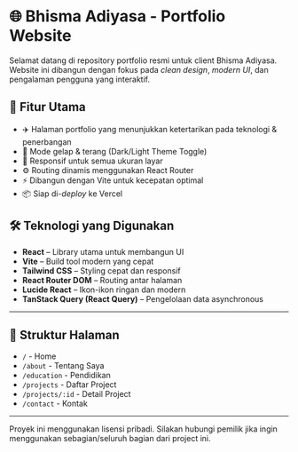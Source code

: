 # 🌐 Bhisma Adiyasa - Portfolio Website

Selamat datang di repository portfolio resmi untuk client Bhisma Adiyasa.  
Website ini dibangun dengan fokus pada _clean design_, _modern UI_, dan pengalaman pengguna yang interaktif.

## 🚀 Fitur Utama

- ✈️ Halaman portfolio yang menunjukkan ketertarikan pada teknologi & penerbangan
- 🌙 Mode gelap & terang (Dark/Light Theme Toggle)
- 📱 Responsif untuk semua ukuran layar
- ⚙️ Routing dinamis menggunakan React Router
- ⚡ Dibangun dengan Vite untuk kecepatan optimal
- 📦 Siap di-*deploy* ke Vercel


## 🛠️ Teknologi yang Digunakan

- **React** – Library utama untuk membangun UI
- **Vite** – Build tool modern yang cepat
- **Tailwind CSS** – Styling cepat dan responsif
- **React Router DOM** – Routing antar halaman
- **Lucide React** – Ikon-ikon ringan dan modern
- **TanStack Query (React Query)** – Pengelolaan data asynchronous

---

## 📂 Struktur Halaman

- `/` - Home
- `/about` - Tentang Saya
- `/education` - Pendidikan
- `/projects` - Daftar Project
- `/projects/:id` - Detail Project
- `/contact` - Kontak

---


Proyek ini menggunakan lisensi pribadi.
Silakan hubungi pemilik jika ingin menggunakan sebagian/seluruh bagian dari project ini.